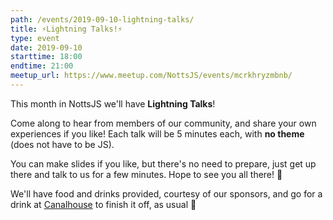 ```yaml
---
path: /events/2019-09-10-lightning-talks/
title: ⚡️Lightning Talks!⚡️
type: event
date: 2019-09-10
starttime: 18:00
endtime: 21:00
meetup_url: https://www.meetup.com/NottsJS/events/mcrkhryzmbnb/
---
```


This month in NottsJS we'll have **Lightning Talks**!

Come along to hear from members of our community, and share your own experiences if you like! Each talk will be 5 minutes each, with **no theme** (does not have to be JS).

You can make slides if you like, but there's no need to prepare, just get up there and talk to us for a few minutes. Hope to see you all there! 💛

We'll have food and drinks provided, courtesy of our sponsors, and go for a drink at [Canalhouse](https://www.castlerockbrewery.co.uk/pubs/the-canalhouse/) to finish it off, as usual 🙂
